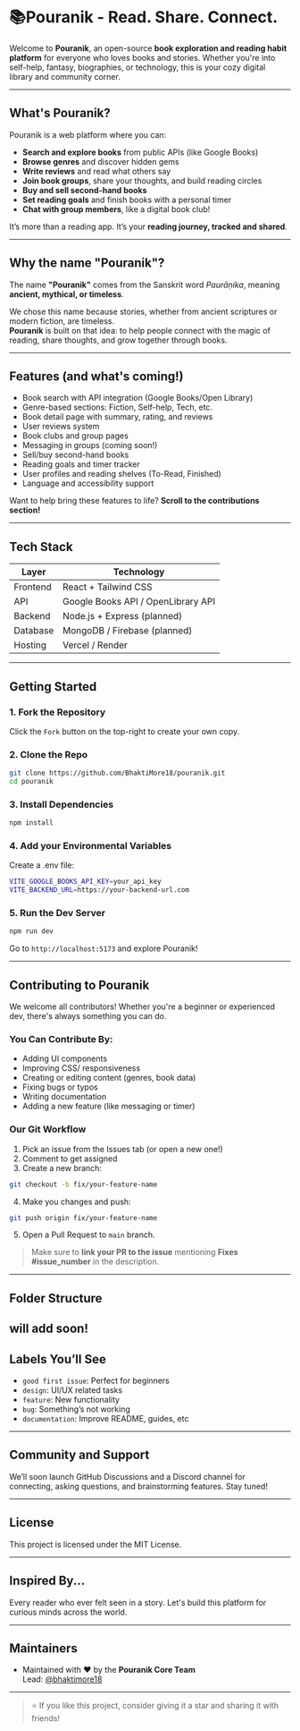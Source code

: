 # 📚Pouranik - Read. Share. Connect.

Welcome to **Pouranik**, an open-source **book exploration and reading habit platform** for everyone who loves books and stories. Whether you're into self-help, fantasy, biographies, or technology, this is your cozy digital library and community corner.

---

## What's Pouranik?

Pouranik is a web platform where you can:

- **Search and explore books** from public APIs (like Google Books)
- **Browse genres** and discover hidden gems
- **Write reviews** and read what others say
- **Join book groups**, share your thoughts, and build reading circles
- **Buy and sell second-hand books**
- **Set reading goals** and finish books with a personal timer
- **Chat with group members**, like a digital book club!

It’s more than a reading app. It’s your **reading journey, tracked and shared**.

---

## Why the name **"Pouranik"**?

The name **"Pouranik"** comes from the Sanskrit word _Paurāṇika_, meaning **ancient, mythical, or timeless**.

We chose this name because stories, whether from ancient scriptures or modern fiction, are timeless.  
**Pouranik** is built on that idea: to help people connect with the magic of reading, share thoughts, and grow together through books.

---

## Features (and what's coming!)

- Book search with API integration (Google Books/Open Library)
- Genre-based sections: Fiction, Self-help, Tech, etc.
- Book detail page with summary, rating, and reviews
- User reviews system
- Book clubs and group pages
- Messaging in groups (coming soon!)
- Sell/buy second-hand books
- Reading goals and timer tracker
- User profiles and reading shelves (To-Read, Finished)
- Language and accessibility support

Want to help bring these features to life? **Scroll to the contributions section!**

---

## Tech Stack

| Layer    | Technology                         |
| -------- | ---------------------------------- |
| Frontend | React + Tailwind CSS               |
| API      | Google Books API / OpenLibrary API |
| Backend  | Node.js + Express (planned)        |
| Database | MongoDB / Firebase (planned)       |
| Hosting  | Vercel / Render                    |

---

## Getting Started

### 1. Fork the Repository

Click the `Fork` button on the top-right to create your own copy.

### 2. Clone the Repo

```bash
git clone https://github.com/BhaktiMore18/pouranik.git
cd pouranik
```

### 3. Install Dependencies

```bash
npm install
```

### 4. Add your Environmental Variables

Create a .env file:

```bash
VITE_GOOGLE_BOOKS_API_KEY=your_api_key
VITE_BACKEND_URL=https://your-backend-url.com
```

### 5. Run the Dev Server

```bash
npm run dev
```

Go to `http://localhost:5173` and explore Pouranik!

---

## Contributing to Pouranik

We welcome all contributors! Whether you're a beginner or experienced dev, there's always something you can do.

### You Can Contribute By:

- Adding UI components
- Improving CSS/ responsiveness
- Creating or editing content (genres, book data)
- Fixing bugs or typos
- Writing documentation
- Adding a new feature (like messaging or timer)

### Our Git Workflow

1. Pick an issue from the Issues tab (or open a new one!)
2. Comment to get assigned
3. Create a new branch:

```bash
git checkout -b fix/your-feature-name
```

4. Make you changes and push:

```bash
git push origin fix/your-feature-name
```

5. Open a Pull Request to `main` branch.

> Make sure to **link your PR to the issue** mentioning **Fixes #issue_number** in the description.

---

## Folder Structure

## will add soon!

## Labels You’ll See

- `good first issue`: Perfect for beginners
- `design`: UI/UX related tasks
- `feature`: New functionality
- `bug`: Something’s not working
- `documentation`: Improve README, guides, etc

---

## Community and Support

We’ll soon launch GitHub Discussions and a Discord channel for connecting, asking questions, and brainstorming features. Stay tuned!

---

## License

This project is licensed under the MIT License.

---

## Inspired By...

Every reader who ever felt seen in a story. Let's build this platform for curious minds across the world.

---

## Maintainers

- Maintained with ❤️ by the **Pouranik Core Team**  
  Lead: [@bhaktimore18](https://github.com/BhaktiMore18)

---

> ⭐ If you like this project, consider giving it a star and sharing it with friends!
